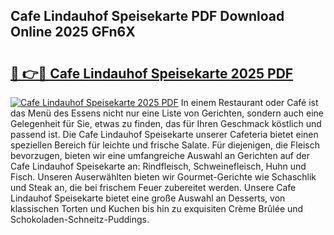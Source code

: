## Cafe Lindauhof Speisekarte PDF Download Online 2025 GFn6X

# <h2><a href="http://gc971ks.nevu.top/?p=Cafe+Lindauhof+Speisekarte">🔗 👉🔴 Cafe Lindauhof Speisekarte 2025 PDF</a></h2>

[![Cafe Lindauhof Speisekarte 2025 PDF](https://i.imgur.com/dBaPXMq.png)](http://gc971ks.nevu.top/?p=Cafe+Lindauhof+Speisekarte)
In einem Restaurant oder Café ist das Menü des Essens nicht nur eine Liste von Gerichten, sondern auch eine Gelegenheit für Sie, etwas zu finden, das für Ihren Geschmack köstlich und passend ist. Die Cafe Lindauhof Speisekarte unserer Cafeteria bietet einen speziellen Bereich für leichte und frische Salate. Für diejenigen, die Fleisch bevorzugen, bieten wir eine umfangreiche Auswahl an Gerichten auf der Cafe Lindauhof Speisekarte an: Rindfleisch, Schweinefleisch, Huhn und Fisch. Unseren Auserwählten bieten wir Gourmet-Gerichte wie Schaschlik und Steak an, die bei frischem Feuer zubereitet werden. Unsere Cafe Lindauhof Speisekarte bietet eine große Auswahl an Desserts, von klassischen Torten und Kuchen bis hin zu exquisiten Crème Brûlée und Schokoladen-Schneitz-Puddings.
